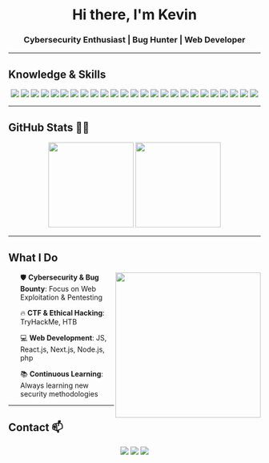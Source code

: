 <h1 align="center">Hi there, I'm Kevin</h1>
<h3 align="center">Cybersecurity Enthusiast | Bug Hunter | Web Developer</h3>

---

## Knowledge & Skills
<p align="center">
  <!-- Programming Languages -->
  <img src="https://img.shields.io/badge/Python-FFD43B?style=for-the-badge&logo=python&logoColor=blue" />
  <img src="https://img.shields.io/badge/JavaScript-F7DF1E?style=for-the-badge&logo=javascript&logoColor=black" />
  <img src="https://img.shields.io/badge/Node.js-339933?style=for-the-badge&logo=nodedotjs&logoColor=white" />

  <!-- Cybersecurity Tools -->
  <img src="https://img.shields.io/badge/Burp%20Suite-FF8135?style=for-the-badge&logo=burpsuite&logoColor=white" />
  <img src="https://img.shields.io/badge/Kali%20Linux-557C94?style=for-the-badge&logo=kalilinux&logoColor=white" />
  <img src="https://img.shields.io/badge/Metasploit-202020?style=for-the-badge&logo=metasploit&logoColor=blue" />
  <img src="https://img.shields.io/badge/Nmap-0078D7?style=for-the-badge&logo=nmap&logoColor=white" />
  <img src="https://img.shields.io/badge/Wireshark-1679A7?style=for-the-badge&logo=wireshark&logoColor=white" />
  <img src="https://img.shields.io/badge/John%20The%20Ripper-black?style=for-the-badge&logo=gnubash&logoColor=white" />
  <img src="https://img.shields.io/badge/Hashcat-7713F5?style=for-the-badge&logo=hashcat&logoColor=white" />
  <img src="https://img.shields.io/badge/SQLmap-E34F26?style=for-the-badge&logo=sqlite&logoColor=white" />
  <img src="https://img.shields.io/badge/FFUF-orange?style=for-the-badge&logo=firefox&logoColor=white" />
  <img src="https://img.shields.io/badge/Sublist3r-red?style=for-the-badge&logo=apache&logoColor=white" />
  <img src="https://img.shields.io/badge/Recon%20NG-363636?style=for-the-badge&logo=nginx&logoColor=white" />

  <!-- Bug Bounty Platforms -->
  <img src="https://img.shields.io/badge/TryHackMe-%2312100E.svg?&style=for-the-badge&logo=tryhackme&logoColor=white" />
  <img src="https://img.shields.io/badge/Hack%20The%20Box-9FEF00?style=for-the-badge&logo=hackthebox&logoColor=black" />
  <img src="https://img.shields.io/badge/HackerOne-%2312100E.svg?&style=for-the-badge&logo=hackerone&logoColor=white" />
  <img src="https://img.shields.io/badge/Bugcrowd-%2312100E.svg?&style=for-the-badge&logo=bugcrowd&logoColor=white" />

  <!-- Operating Systems -->
  <img src="https://img.shields.io/badge/Linux-FCC624?style=for-the-badge&logo=linux&logoColor=black" />
  <img src="https://img.shields.io/badge/Windows-0078D6?style=for-the-badge&logo=windows&logoColor=white" />
  <img src="https://img.shields.io/badge/Ubuntu-E95420?style=for-the-badge&logo=ubuntu&logoColor=white" />
  <img src="https://img.shields.io/badge/Debian-A81D33?style=for-the-badge&logo=debian&logoColor=white" />

  <!-- Web Development -->
  <img src="https://img.shields.io/badge/HTML5-E34F26?style=for-the-badge&logo=html5&logoColor=white" />
  <img src="https://img.shields.io/badge/CSS3-1572B6?style=for-the-badge&logo=css3&logoColor=white" />
  <img src="https://img.shields.io/badge/React-61DAFB?style=for-the-badge&logo=react&logoColor=black" />


</p>

---

## GitHub Stats 👨‍💻
<p align="center">
  <img height="170px" src="https://github-readme-stats.vercel.app/api?username=kvnbryn&show_icons=true&theme=radical&count_private=true" />
  <img height="170px" src="https://github-readme-stats.vercel.app/api/top-langs/?username=kvnbryn&layout=compact&theme=radical" />
</p>

---

## What I Do
<p>
  <img src="https://media3.giphy.com/media/v1.Y2lkPTc5MGI3NjExeDEydXRkY3Fma2tiMm50M2VqZjl0MjN1eWd5aWN3YjBrdWN2anNkeSZlcD12MV9pbnRlcm5hbF9naWZfYnlfaWQmY3Q9Zw/MD0svLSDeudszrNrp0/giphy.gif" width="290px" align="right">
  <ul>
<p>
  <p>🛡 <b>Cybersecurity & Bug Bounty</b>: Focus on Web Exploitation & Pentesting</p>
  <p>🔥 <b>CTF & Ethical Hacking</b>: TryHackMe, HTB</p>
  <p>💻 <b>Web Development</b>: JS, React.js, Next.js, Node.js,                                                                                   php</p>
  <p>📚 <b>Continuous Learning</b>: Always learning new security methodologies</p>
</p>
  </ul>
</p>

---

## Contact 📫 
<p align="center">
  <a href="https://instagram.com/kvnbryn._"><img src="https://img.shields.io/badge/-Instagram-red?style=for-the-badge&logo=instagram" /></a>
  <a href="https://tryhackme.com/p/kvnbryank"><img src="https://img.shields.io/badge/-TryHackMe-black?style=for-the-badge&logo=tryhackme" /></a>
  <a href="https://www.youtube.com/@kevink7755"><img src="https://img.shields.io/badge/-YouTube-red?style=for-the-badge&logo=youtube" /></a>
</p>
